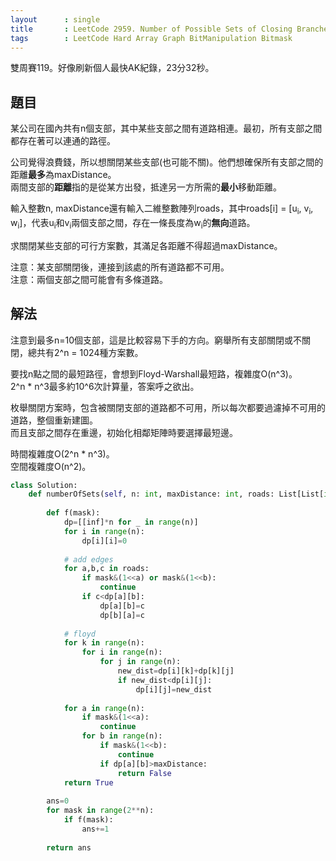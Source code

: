 ```yaml
---
layout      : single
title       : LeetCode 2959. Number of Possible Sets of Closing Branches
tags        : LeetCode Hard Array Graph BitManipulation Bitmask
---
```

雙周賽119。好像刷新個人最快AK紀錄，23分32秒。  

## 題目

某公司在國內共有n個支部，其中某些支部之間有道路相連。最初，所有支部之間都存在著可以連通的路徑。  

公司覺得浪費錢，所以想關閉某些支部(也可能不關)。他們想確保所有支部之間的距離**最多**為maxDistance。  
兩間支部的**距離**指的是從某方出發，抵達另一方所需的**最小**移動距離。  

輸入整數n, maxDistance還有輸入二維整數陣列roads，其中roads[i] = [u<sub>i</sub>, v<sub>i</sub>, w<sub>i</sub>]，代表u<sub>i</sub>和v<sub>i</sub>兩個支部之間，存在一條長度為w<sub>i</sub>的**無向**道路。  

求關閉某些支部的可行方案數，其滿足各距離不得超過maxDistance。  

注意：某支部關閉後，連接到該處的所有道路都不可用。  
注意：兩個支部之間可能會有多條道路。  

## 解法

注意到最多n=10個支部，這是比較容易下手的方向。窮舉所有支部關閉或不關閉，總共有2^n = 1024種方案數。  

要找n點之間的最短路徑，會想到Floyd-Warshall最短路，複雜度O(n^3)。  
2^n \* n^3最多約10^6次計算量，答案呼之欲出。  

枚舉關閉方案時，包含被關閉支部的道路都不可用，所以每次都要過濾掉不可用的道路，整個重新建圖。  
而且支部之間存在重邊，初始化相鄰矩陣時要選擇最短邊。  

時間複雜度O(2^n \* n^3)。  
空間複雜度O(n^2)。  

```python
class Solution:
    def numberOfSets(self, n: int, maxDistance: int, roads: List[List[int]]) -> int:
        
        def f(mask):
            dp=[[inf]*n for _ in range(n)]
            for i in range(n):
                dp[i][i]=0
                
            # add edges
            for a,b,c in roads:
                if mask&(1<<a) or mask&(1<<b):
                    continue
                if c<dp[a][b]:
                    dp[a][b]=c
                    dp[b][a]=c
            
            # floyd
            for k in range(n):
                for i in range(n):
                    for j in range(n):
                        new_dist=dp[i][k]+dp[k][j]
                        if new_dist<dp[i][j]:
                            dp[i][j]=new_dist
            
            for a in range(n):
                if mask&(1<<a):
                    continue
                for b in range(n):
                    if mask&(1<<b):
                        continue
                    if dp[a][b]>maxDistance:
                        return False
            return True
                    
        ans=0
        for mask in range(2**n):
            if f(mask):
                ans+=1
                
        return ans
```
